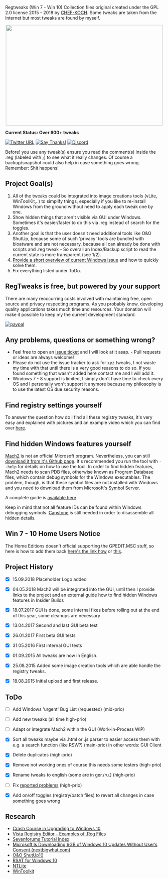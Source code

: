 Regtweaks (Win 7 - Win 10) Collection files original created under the GPL 2.0 license 2015 - 2018 by [CHEF-KOCH](https://github.com/CHEF-KOCH). Some tweaks are taken from the Internet but most tweaks are found by myself.


<p align="center">
  <img width="500" height="320" src="https://raw.githubusercontent.com/CHEF-KOCH/regtweaks/master/Current%20Windows.jpg")">
</p>

**Current Status: Over 600+ tweaks**


[![Twitter URL](https://img.shields.io/twitter/url/https/twitter.com/fold_left.svg?style=social&label=Follow%20%40CHEF-KOCH)](https://twitter.com/CKsTechNews)
[![Say Thanks!](https://img.shields.io/badge/Say%20Thanks-!-1EAEDB.svg)](https://saythanks.io/to/CHEF-KOCH)
[![Discord](https://discordapp.com/api/guilds/418256415874875402/widget.png)](https://discord.me/CHEF-KOCH)


Before! you use any tweak(s) ensure you read the comment(s) inside the .reg (labeled with **;**) to see what it really changes. Of course a backup/snapshot could also help in case something goes wrong. Remember: Shit happens!



Project Goal(s)
------------

1. All of the tweaks could be integrated into image creations tools (vLite, WinToolKit,..) to simplify things, especially if you like to re-install Windows from the ground without need to apply each tweak one by one.
2. Show hidden things that aren't visible via GUI under Windows. Sometimes it's easier/faster to do this via .reg instead of search for the toggles.
3. Another goal is that the user doesn't need additional tools like O&O ShutUp, because some of such 'privacy' tools are bundled with bloatware and are not necessary, because all can already be done with scripts and .reg tweak - So overall an Index/Backup script to read the current state is more transparent (see 1/2).
4. [Provide a short overview of current Windows issue](https://github.com/CHEF-KOCH/regtweaks/blob/master/Known%20Windows%20Issue.md) and how to quickly solve them.
5. Fix everything listed under ToDo.




RegTweaks is free, but powered by your support
------------

There are many reoccurring costs involved with maintaining free, open source and privacy respecting programs. As you probably know, developing quality applications takes much time and resources. Your donation will make it possible to keep my the current development standard.

[![paypal](https://www.paypalobjects.com/en_US/i/btn/btn_donateCC_LG.gif)](https://github.com/CHEF-KOCH/Donations)


Any problems, questions or something wrong?
------------

* Feel free to open an [issue ticket](https://github.com/CHEF-KOCH/regtweaks/issues) and I will look at it asap. - Pull requests or ideas are always welcome!
* Please do not use the issue tracker to ask for xyz tweaks, I not waste my time with that until there is a very good reasons to do so. If you found something that wasn't added here contact me and I will add it.
* Windows 7 - 8 support is limited, I simply don't have time to check every OS and I personally won't support it anymore because my philosophy is to use the latest OS due security reasons.



Find registry settings yourself
------------

To answer the question how do I find all these registry tweaks, it's very easy and explained with pictures and an example video which you can find over [here](https://chefkochblog.wordpress.com/2018/02/28/how-i-find-every-registry-tweak/).



Find hidden Windows features yourself
------------

[Mach2](https://github.com/riverar/mach2) is not an official Microsoft program. Nevertheless, you can still [download it from it's Github page](https://github.com/riverar/mach2/releases). It's recommended you run the tool with `--help` for details on how to use the tool. In order to find hidden features, Mach2 needs to scan PDB files, otherwise known as Program Database files, which contain debug symbols for the Windows executables. The problem, though, is that these symbol files are not installed with Windows and you need to download them from Microsoft's Symbol Server.

A complete guide is [available here](https://www.bleepingcomputer.com/news/microsoft/finding-and-enabling-hidden-features-in-windows-10-using-mach2/).

Keep in mind that not all feature IDs can be found within Windows debugging symbols. [Capstone](https://github.com/aquynh/capstone) is still needed in order to disassemble all hidden details.


Win 7 - 10 Home Users Notice
------------

The Home Editions doesn't official supporting the GPEDIT.MSC stuff, so here is how to add them back [here's the link how](http://drudger.deviantart.com/art/Add-GPEDIT-msc-215792914) or [this](http://www.askvg.com/how-to-enable-group-policy-editor-gpedit-msc-in-windows-7-home-premium-home-basic-and-starter-editions/).



Project History
------------

- [x] 15.09.2018  Placeholder Logo added
- [x] 04.05.2018	Mach2 will be integrated into the GUI, until then I provide links to the project and an external guide how to find hidden Windows features in Insider Builds
- [x] 18.07.2017    GUI is done, some internal fixes before rolling out at the end of this year, some cleanups are necessary
- [x] 13.04.2017    Second and last GUI beta test
- [x] 26.01.2017    First beta GUI tests
- [x] 31.05.2016    First internal GUI tests 
- [x] 01.09.2015	All tweaks are now in English.
- [x] 25.08.2015	Added some image creation tools which are able handle the registry tweaks.
- [x] 18.08.2015	Initial upload and first release.



ToDo
------------

- [ ] Add Windows 'urgent' Bug List (requested) (mid-prio)
- [ ] Add new tweaks (all time high-prio)
- [ ] Adapt or integrate Mach2 within the GUI (Work-in-Process WiP)
- [x] Sort all tweaks maybe via .html or .js parser to easier access them with e.g. a search function (like RSW?) (main-prio) in other words: GUI Client
- [x] Delete duplicates (high-prio)
- [x] Remove not working ones of course this needs some testers (high-prio)
- [x] Rename tweaks to english (some are in ger./ru.) (high-prio)
- [ ] Fix [reported problems](https://github.com/CHEF-KOCH/regtweaks/issues) (high-prio)
- [x] Add on/off toggles (registry/batch files) to revert all changes in case something goes wrong


Research
------------

* [Crash Course in Upgrading to Windows 10](https://resources.office.com/ww-landing-M365PD-EOL-crash-course-in-upgrading-to-windows-10-ebook.html?LCID=en)
* [Vista Registry Editor - Examples of .Reg Files](http://www.computerperformance.co.uk/vista/vista_registry_tweaks.htm)
* [Sevenforums Tutorial Index](http://www.sevenforums.com/tutorials/257-windows-7-tutorial-index.html)
* [Microsoft Is Downloading 6GB of Windows 10 Updates Without User’s Consent (nextbigwhat.com)](http://www.nextbigwhat.com/microsoft-is-downloading-6gb-of-windows-10-updates-without-users-consent-297/)
* [O&O ShutUp10](http://www.oo-software.com/en/shutup10)
* [RSAT for Windows 10](https://www.microsoft.com/en-us/download/details.aspx?id=45520)
* [NTLite](https://www.ntlite.com)
* [WinToolkit](https://www.Wincert.net)
